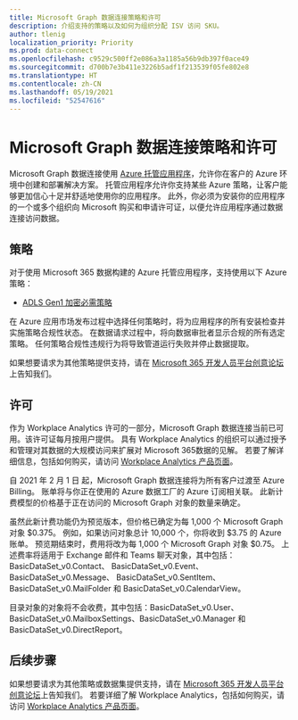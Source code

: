 ```yaml
---
title: Microsoft Graph 数据连接策略和许可
description: 介绍支持的策略以及如何为组织分配 ISV 访问 SKU。
author: tlenig
localization_priority: Priority
ms.prod: data-connect
ms.openlocfilehash: c9529c500ff2e086a3a1185a56b9db397f0ace49
ms.sourcegitcommit: d700b7e3b411e3226b5adf1f213539f05fe802e8
ms.translationtype: HT
ms.contentlocale: zh-CN
ms.lasthandoff: 05/19/2021
ms.locfileid: "52547616"
---
```

# <a name="microsoft-graph-data-connect-policies-and-licensing"></a>Microsoft Graph 数据连接策略和许可

Microsoft Graph 数据连接使用 [Azure 托管应用程序](/azure/managed-applications/overview)，允许你在客户的 Azure 环境中创建和部署解决方案。 托管应用程序允许你支持某些 Azure 策略，让客户能够更加信心十足并舒适地使用你的应用程序。 此外，你必须为安装你的应用程序的一个或多个组织向 Microsoft 购买和申请许可证，以便允许应用程序通过数据连接访问数据。

## <a name="policies"></a>策略

对于使用 Microsoft 365 数据构建的 Azure 托管应用程序，支持使用以下 Azure 策略：

- [ADLS Gen1 加密必需策略](/azure/azure-policy/scripts/enforce-datalakestore-encryption)

在 Azure 应用市场发布过程中选择任何策略时，将为应用程序的所有安装检查并实施策略合规性状态。 在数据请求过程中，将向数据审批者显示合规的所有选定策略。 任何策略合规性违规行为将导致管道运行失败并停止数据提取。

如果想要请求为其他策略提供支持，请在 [Microsoft 365 开发人员平台创意论坛](https://techcommunity.microsoft.com/t5/microsoft-365-developer-platform/idb-p/Microsoft365DeveloperPlatform/label-name/Microsoft%20Graph)上告知我们。

## <a name="licensing"></a>许可

作为 Workplace Analytics 许可的一部分，Microsoft Graph 数据连接当前已可用。该许可证每月按用户提供。 具有 Workplace Analytics 的组织可以通过授予和管理对其数据的大规模访问来扩展对 Microsoft 365数据的见解。 若要了解详细信息，包括如何购买，请访问 [Workplace Analytics 产品页面](https://products.office.com/business/workplace-analytics)。

自 2021 年 2 月 1 日 起，Microsoft Graph 数据连接将为所有客户过渡至 Azure Billing。 账单将与你正在使用的 Azure 数据工厂的 Azure 订阅相关联。 此新计费模型的价格基于正在访问的 Microsoft Graph 对象的数量来确定。

虽然此新计费功能仍为预览版本，但价格已确定为每 1,000 个 Microsoft Graph 对象 $0.375。 例如，如果访问对象总计 10,000 个，你将收到 $3.75 的 Azure 账单。 预览期结束时，费用将改为每 1,000 个 Microsoft Graph 对象 $0.75。 上述费率将适用于 Exchange 邮件和 Teams 聊天对象，其中包括：BasicDataSet_v0.Contact、 BasicDataSet_v0.Event、 BasicDataSet_v0.Message、 BasicDataSet_v0.SentItem、 BasicDataSet_v0.MailFolder 和 BasicDataSet_v0.CalendarView。

目录对象的对象将不会收费，其中包括：BasicDataSet_v0.User、 BasicDataSet_v0.MailboxSettings、BasicDataSet_v0.Manager 和 BasicDataSet_v0.DirectReport。

## <a name="next-steps"></a>后续步骤
如果想要请求为其他策略或数据集提供支持，请在 [Microsoft 365 开发人员平台创意论坛](https://techcommunity.microsoft.com/t5/microsoft-365-developer-platform/idb-p/Microsoft365DeveloperPlatform/label-name/Microsoft%20Graph)上告知我们。 若要详细了解 Workplace Analytics，包括如何购买，请访问 [Workplace Analytics 产品页面](https://products.office.com/business/workplace-analytics)。